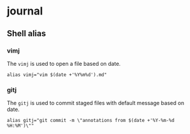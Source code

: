 # journal

## Shell alias

### vimj

The `vimj` is used to open a file based on date.


```shell
alias vimj="vim $(date +'%Y%m%d').md"
```

### gitj

The `gitj` is used to commit staged files with default message based on date.

```shell
alias gitj="git commit -m \"annotations from $(date +'%Y-%m-%d %H:%M')\""
```

